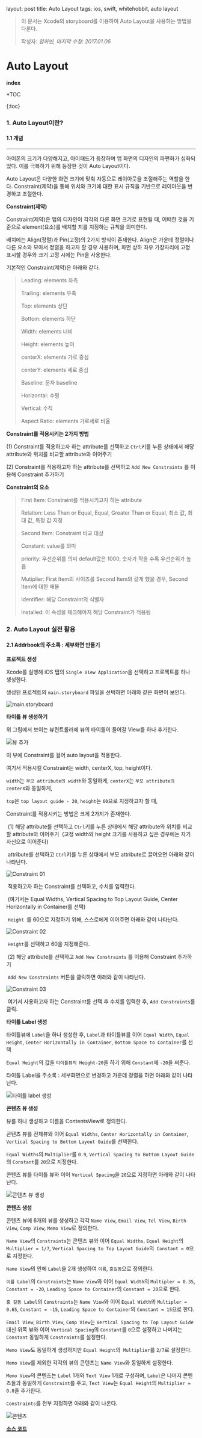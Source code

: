 layout: post
title: Auto Layout
tags: ios, swift, whitehobbit, auto layout



> 이 문서는 Xcode의 storyboard를 이용하여 Auto Layout을 사용하는 방법을 다룬다.
>
> 작성자: *임하빈, 마지막 수정: 2017.01.06*

# Auto Layout

**index**

*TOC

{:toc}

### 1. Auto Layout이란?

#### 1.1 개념

---

아이폰의 크기가 다양해지고, 아이패드가 등장하며 앱 화면의 디자인의 파편화가 심화되었다. 이를 극복하기 위해 등장한 것이 Auto Layout이다. 

Auto Layout은 다양한 화면 크기에 맞춰 자동으로 레이아웃을 조절해주는 역할을 한다. Constraint(제약)을 통해 위치와 크기에 대한 표시 규칙을 기반으로 레이아웃을 변경하고 조절한다.

**Constraint(제약)**

Constraint(제약)은 앱의 디자인이 각각의 다른 화면 크기로 표현될 때, 어떠한 것을 기준으로 element(요소)를 배치할 지를 지정하는 규칙을 의미한다.

배치에는 Align(정렬)과 Pin(고정)의 2가지 방식이 존재한다. Align은 가운데 정렬이나 다른 요소와 모아서 정렬을 하고자 할 경우 사용하며, 화면 상하 좌우 가장자리에 고정 표시할 경우와 크기 고정 시에는 Pin을 사용한다.

기본적인 Constraint(제약)은 아래와 같다.

> Leading: elements 좌측
>
> Trailing: elements 우측
>
> Top: elements 상단
>
> Bottom: elements 하단
>
> Width: elements 너비
>
> Height: elements 높이
>
> centerX: elements 가로 중심
>
> centerY: elements 세로 중심
>
> Baseline: 문자 baseline
>
> Horizontal: 수평
>
> Vertical: 수직
>
> Aspect Ratio: elements 가로세로 비율



**Constraint를 적용시키는 2가지 방법**

(1) Constraint를 적용하고자 하는 attribute를 선택하고 `Ctrl`키를 누른 상태에서 해당 attribute와 위치를 비교할 attribute와 이어주기

(2) Constraint를 적용하고자 하는 attribute를 선택하고 `Add New Constraints` 를 이용해 Constraint 추가하기



**Constraint의 요소**

> First Item: Constraint를 적용시키고자 하는 attribute
>
> Relation: Less Than or Equal, Equal, Greater Than or Equal, 최소 값, 최대 값, 특정 값 지정
>
> Second Item: Constraint 비교 대상
>
> Constant: value를 의미
>
> priority: 우선순위를 의미 default값은 1000, 숫자가 작을 수록 우선순위가 높음
>
> Mutiplier: First Item의 사이즈를 Second Item와 같게 했을 경우, Second Item에 대한 배율
>
> Identifier: 해당 Constraint의 식별자
>
> Installed: 이 속성을 체크해야지 해당 Constraint가 적용됨



### 2. Auto Layout 실전 활용

#### 2.1 Addrbook의 주소록 : 세부화면 만들기

**프로젝트 생성**

Xcode를 실행해 iOS 탭의 `Single View Application`을 선택하고 프로젝트를 하나 생성한다.

생성된 프로젝트의 `main.storyboard` 파일을 선택하면 아래와 같은 화면이 보인다.

![main.storyboard](https://github.com/whitehobbit/Addrbook-detail/blob/master/iOS%20Study/auto%20layout%2001.png?raw=true)

**타이틀 뷰 생성하기**

위 그림에서 보이는 뷰컨트롤러에 뷰의 타이틀이 들어갈 View를 하나 추가한다.

![뷰 추가](https://github.com/whitehobbit/Addrbook-detail/blob/master/iOS%20Study/auto%20layout%2002.png?raw=true)

이 뷰에 Constraint를 걸어 auto layout을 적용한다.

여기서 적용시킬 Constraint는 width, centerX, top, height이다.

`width`는 `부모 attribute의 width`와 동일하게, `centerX`는 `부모 attribute의 centerX`와 동일하게, 

`top`은 `top layout guide - 20`, `height`는 `60`으로 지정하고자 할 때,

Constraint를 적용시키는 방법은 크게 2가지가 존재한다. 

​	(1) 해당 attribute를 선택하고 `Ctrl`키를 누른 상태에서 해당 attribute와 위치를 비교할 attribute와 이어주기
​		(고정 width와 height 크기를 사용하고 싶은 경우에는 자기 자신으로 이어준다)

​	attribute를 선택하고 `Ctrl`키를 누른 상태에서 부모 attribute로 끌어오면 아래와 같이 나타난다.

![Constraint 01](https://github.com/whitehobbit/Addrbook-detail/blob/master/iOS%20Study/auto%20layout%2003.png?raw=true)

​	적용하고자 하는 Constraint를 선택하고, 수치를 입력한다. 

​	(여기서는 Equal Widths, Vertical Spacing to Top Layout Guide, Center Horizontally in Container를 선택)

​	`Height `를 60으로 지정하기 위해, 스스로에게 이어주면 아래와 같이 나타난다.

![Constraint 02](https://github.com/whitehobbit/Addrbook-detail/blob/master/iOS%20Study/auto%20layout%2004.png?raw=true)

​	`Height`를 선택하고 60을 지정해준다.

​	(2) 해당 attribute를 선택하고 `Add New Constraints` 를 이용해 Constraint 추가하기

​	`Add New Constraints` 버튼을 클릭하면 아래와 같이 나타난다.

![Constraint 03](https://github.com/whitehobbit/Addrbook-detail/blob/master/iOS%20Study/auto%20layout%2005.png?raw=true)

​	여기서 사용하고자 하는 Constraint를 선택 후 수치를 입력한 후, `Add Constraints`를 클릭.

**타이틀 Label 생성**

타이틀뷰에 `Label`을 하나 생성한 후, `Label`과 타이틀뷰를 이어 `Equal Width`, `Equal Height`, `Center Horizontally in Container`, `Bottom Space to Container`를 선택

`Equal Height`의 값을 `타이틀뷰의 Height-20`을 하기 위해 `Constant`에 `-20`을 써준다. 

타이틀 Label을 주소록 : 세부화면으로 변경하고 가운데 정렬을 하면 아래와 같이 나타난다.

![타이틀 label 생성](https://github.com/whitehobbit/Addrbook-detail/blob/master/iOS%20Study/auto%20layout%2006.png?raw=true)

**콘텐츠 뷰 생성**

뷰를 하나 생성하고 이름을 ContentsView로 정의한다.

콘텐츠 뷰를 전체뷰와 이어 `Equal Widths`, `Center Horizontally in Container`, `Vertical Spacing to Bottom Layout Guide`를 선택한다.

`Equal Widths`의 `Multiplier`를 `0.9`, `Vertical Spacing to Bottom Layout Guide`의 `Constant`를 `20`으로 지정한다.

콘텐츠 뷰를 타이틀 뷰와 이어 `Vertical Spacing`을 `20`으로 지정하면 아래와 같이 나타난다.

![콘텐츠 뷰 생성](https://github.com/whitehobbit/Addrbook-detail/blob/master/iOS%20Study/auto%20layout%2007.png?raw=true)

**콘텐츠 생성**

콘텐츠 뷰에 6개의 뷰를 생성하고 각각  `Name View`, `Email View`, `Tel View`, `Birth View`, `Comp View`, `Memo View`로 정의한다.

`Name View`의 `Constraints`는 콘텐츠 뷰와 이어 `Equal Widths`, `Equal Height`의` Multiplier = 1/7`, `Vertical Spacing to Top Layout Guide`의` Constant = 0`으로 지정한다.

`Name View`의 안에 `Label`을 2개 생성하여 `이름`, `홍길동`으로 정의한다. 

`이름 Label`의  `Constraints`는 `Name View`와 이어 `Equal Width`의 `Multipler = 0.35`, `Constant = -20`, `Leading Space to Container`의 `Constant = 20`으로 한다.

`홍 길동 Label`의 `Constraints`는 `Name View`와 이어 `Equal Width`의 `Multipler = 0.65`, `Constant = -15`, `Leading Space to Container`의 `Constant = 15`으로 한다.

`Email View`, `Birth View`, `Comp View`는 `Vertical Spacing to Top Layout Guide` 대신 위쪽 뷰와 이어 `Vertical Spacing`의 `Constant`를 `0`으로 설정하고 나머지는 `Constant` 동일하게 `Constraints`를 설정한다.

`Memo View`도 동일하게 생성하지만 `Equal Height`의` Multiplier`를 `2/7`로 설정한다.

`Memo View`를 제외한 각각의 뷰의 콘텐츠는 `Name View`와 동일하게 설정한다.

`Memo View`의 콘텐츠는 `Label` 1개와 `Text View` 1개로 구성하며, `Label`은 나머지 콘텐츠들과 동일하게 `Constraint`를 주고, `Text View`는 `Equal Height`의 `Multiplier = 0.8`을 추가한다.

`Constraints`를 전부 지정하면 아래와 같이 나온다.

![콘텐츠](https://github.com/whitehobbit/Addrbook-detail/blob/master/iOS%20Study/auto%20layout%2008.png?raw=true)

**[소스 코드][1]**

[1]:https://github.com/whitehobbit/Addrbook-detail
